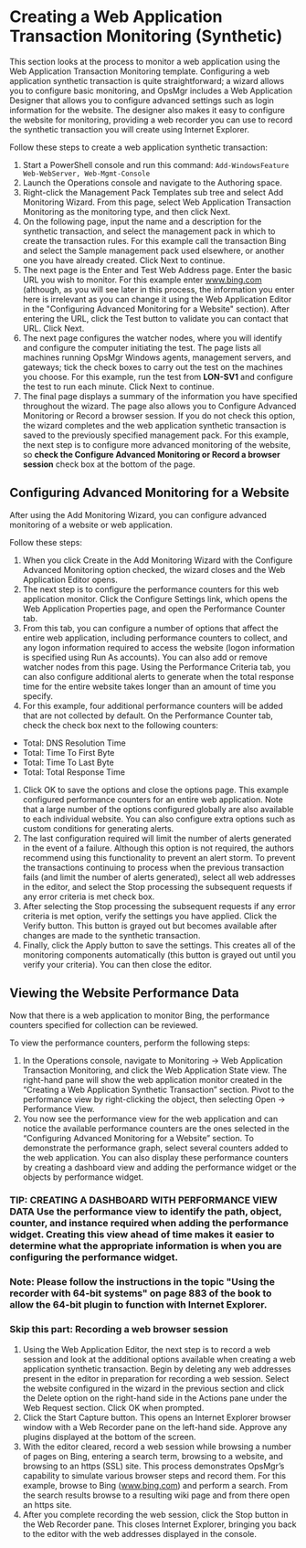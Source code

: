 # Creating a Web Application Transaction Monitoring (Synthetic)

This section looks at the process to monitor a web application using the Web Application Transaction Monitoring template. Configuring a web application synthetic transaction is quite straightforward; a wizard allows you to configure basic monitoring, and OpsMgr includes a Web Application Designer that allows you to configure advanced settings such as login information for the website. The designer also makes it easy to configure the website for monitoring, providing a web recorder you can use to record the synthetic transaction you will create using Internet Explorer. 

Follow these steps to create a web application synthetic transaction:
1. Start a PowerShell console and run this command: ```Add-WindowsFeature Web-WebServer, Web-Mgmt-Console```
2. Launch the Operations console and navigate to the Authoring space.
3. Right-click the Management Pack Templates sub tree and select Add Monitoring Wizard. From this page, select Web Application Transaction Monitoring as the monitoring type, and then click Next.
4. On the following page, input the name and a description for the synthetic transaction, and select the management pack in which to create the transaction rules. For this example call the transaction Bing and select the Sample management pack used elsewhere, or another one you have already created. Click Next to continue.
5. The next page is the Enter and Test Web Address page. Enter the basic URL you wish to monitor. For this example enter www.bing.com (although, as you will see later in this process, the information you enter here is irrelevant as you can change it using the Web Application Editor in the "Configuring Advanced Monitoring for a Website" section). After entering the URL, click the Test button to validate you can contact that URL. Click Next.
6. The next page configures the watcher nodes, where you will identify and configure the computer initiating the test. The page lists all machines running OpsMgr Windows agents, management servers, and gateways; tick the check boxes to carry out the test on the machines you choose. For this example, run the test from **LON-SV1** and configure the test to run each minute. Click Next to continue.
7. The final page displays a summary of the information you have specified throughout the wizard. The page also allows you to Configure Advanced Monitoring or Record a browser session. If you do not check this option, the wizard completes and the web application synthetic transaction is saved to the previously specified management pack. For this example, the next step is to configure more advanced monitoring of the website, so **check the Configure Advanced Monitoring or Record a browser session** check box at the bottom of the page.

## Configuring Advanced Monitoring for a Website
After using the Add Monitoring Wizard, you can configure advanced monitoring of a website or web application.

Follow these steps:
1. When you click Create in the Add Monitoring Wizard with the Configure Advanced Monitoring option checked, the wizard closes and the Web Application Editor opens.
1. The next step is to configure the performance counters for this web application monitor. Click the Configure Settings link, which opens the Web Application Properties page, and open the Performance Counter tab.
1. From this tab, you can configure a number of options that affect the entire web application, including performance counters to collect, and any logon information required to access the website (logon information is specified using Run As accounts). You can also add or remove watcher nodes from this page. Using the Performance Criteria tab, you can also configure additional alerts to generate when the total response time for the entire website takes longer than an amount of time you specify.
1. For this example, four additional performance counters will be added that are not collected by default. On the Performance Counter tab, check the check box next to the following counters:
  - Total: DNS Resolution Time
  - Total: Time To First Byte
  - Total: Time To Last Byte
  - Total: Total Response Time
1. Click OK to save the options and close the options page.
This example configured performance counters for an entire web application. Note that a large number of the options configured globally are also available to each individual website. You can also configure extra options such as custom conditions for generating alerts. 
1. The last configuration required will limit the number of alerts generated in the event of a failure. Although this option is not required, the authors recommend using this functionality to prevent an alert storm. To prevent the transactions continuing to process when the previous transaction fails (and limit the number of alerts generated), select all web addresses in the editor, and select the Stop processing the subsequent requests if any error criteria is met check box.
1. After selecting the Stop processing the subsequent requests if any error criteria is met option, verify the settings you have applied. Click the Verify button. This button is grayed out but becomes available after changes are made to the synthetic transaction.
1. Finally, click the Apply button to save the settings. This creates all of the monitoring components automatically (this button is grayed out until you verify your criteria). You can then close the editor.

## Viewing the Website Performance Data
Now that there is a web application to monitor Bing, the performance counters specified for collection can be reviewed. 

To view the performance counters, perform the following steps:
1. In the Operations console, navigate to Monitoring -> Web Application Transaction Monitoring, and click the Web Application State view. The right-hand pane will show the web application monitor created in the “Creating a Web Application Synthetic Transaction” section. Pivot to the performance view by right-clicking the object, then selecting Open -> Performance View.
2. You now see the performance view for the web application and can notice the available performance counters are the ones selected in the “Configuring Advanced Monitoring for a Website” section. To demonstrate the performance graph, select several counters added to the web application. You can also display these performance counters by creating a dashboard view and adding the performance widget or the objects by performance widget.

### TIP: CREATING A DASHBOARD WITH PERFORMANCE VIEW DATA   Use the performance view to identify the path, object, counter, and instance required when adding the performance widget. Creating this view ahead of time makes it easier to determine what the appropriate information is when you are configuring the performance widget.

### Note: Please follow the instructions in the topic "Using the recorder with 64-bit systems" on page 883 of the book to allow the 64-bit plugin to function with Internet Explorer.


### Skip this part: Recording a web browser session
1. Using the Web Application Editor, the next step is to record a web session and look at the additional options available when creating a web application synthetic transaction. Begin by deleting any web addresses present in the editor in preparation for recording a web session. Select the website configured in the wizard in the previous section and click the Delete option on the right-hand side in the Actions pane under the Web Request section. Click OK when prompted.
1. Click the Start Capture button. This opens an Internet Explorer browser window with a Web Recorder pane on the left-hand side. Approve any plugins displayed at the bottom of the screen.
1. With the editor cleared, record a web session while browsing a number of pages on Bing, entering a search term, browsing to a website, and browsing to an https (SSL) site. This process demonstrates OpsMgr’s capability to simulate various browser steps and record them. For this example, browse to Bing (www.bing.com) and perform a search. From the search results browse to a resulting wiki page and from there open an https site.
1. After you complete recording the web session, click the Stop button in the Web Recorder pane. This closes Internet Explorer, bringing you back to the editor with the web addresses displayed in the console.
